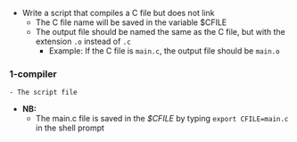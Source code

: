 - Write a script that compiles a C file but does not link
	- The C file name will be saved in the variable $CFILE
	- The output file should be named the same as the C file, but with the extension ```.o``` instead of ```.c```
		- Example: If the C file is ```main.c```, the output file should be ```main.o```

### 1-compiler
	- The script file
- **NB:**
	- The main.c file is saved in the *$CFILE* by typing ```export CFILE=main.c``` in the shell prompt

